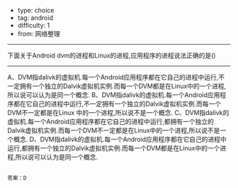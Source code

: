 - type: choice
- tag: android
- difficulty:  1
- from: 网络整理

--------

下面关于Android dvm的进程和Linux的进程,应用程序的进程说法正确的是()

---------

A、DVM指dalivk的虚拟机.每一个Android应用程序都在它自己的进程中运行,不一定拥有一个独立的Dalvik虚拟机实例.而每一个DVM都是在Linux中的一个进程,所以说可以认为是同一个概念.
B、DVM指dalivk的虚拟机.每一个Android应用程序都在它自己的进程中运行,不一定拥有一个独立的Dalvik虚拟机实例.而每一个DVM不一定都是在Linux 中的一个进程,所以说不是一个概念.
C、DVM指dalivk的虚拟机.每一个Android应用程序都在它自己的进程中运行,都拥有一个独立的Dalvik虚拟机实例.而每一个DVM不一定都是在Linux中的一个进程,所以说不是一个概念.
D、DVM指dalivk的虚拟机.每一个Android应用程序都在它自己的进程中运行,都拥有一个独立的Dalvik虚拟机实例.而每一个DVM都是在Linux中的一个进程,所以说可以认为是同一个概念.
```

答案：D

